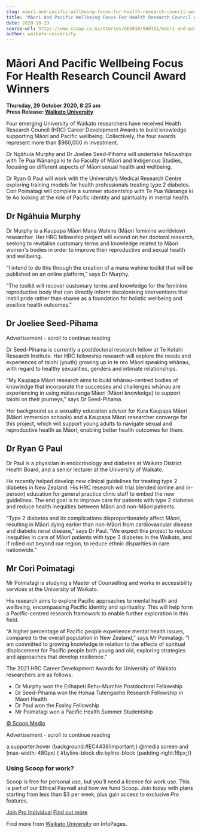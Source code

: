 ```yaml
---
slug: māori-and-pacific-wellbeing-focus-for-health-research-council-award-winners
title: "Māori And Pacific Wellbeing Focus For Health Research Council Award Winners"
date: 2020-10-29
source-url: https://www.scoop.co.nz/stories/GE2010/S00151/maori-and-pacific-wellbeing-focus-for-health-research-council-award-winners.htm
author: waikato-university
---
```

Māori And Pacific Wellbeing Focus For Health Research Council Award Winners
===========================================================================

**Thursday, 29 October 2020, 8:25 am**  
**Press Release: [Waikato University](https://info.scoop.co.nz/Waikato_University)**

Four emerging University of Waikato researchers have received Health Research Council (HRC) Career Development Awards to build knowledge supporting Māori and Pacific wellbeing. Collectively, the four awards represent more than $960,000 in investment.

Dr Ngāhuia Murphy and Dr Joeliee Seed-Pihama will undertake fellowships with Te Pua Wānanga ki te Ao Faculty of Māori and Indigenous Studies, focusing on different aspects of Māori sexual health and wellbeing.

Dr Ryan G Paul will work with the University’s Medical Research Centre exploring training models for health professionals treating type 2 diabetes. Cori Poimatagi will complete a summer studentship with Te Pua Wānanga ki te Ao looking at the role of Pacific identity and spirituality in mental health.

Dr Ngāhuia Murphy
-----------------

Dr Murphy is a Kaupapa Māori Mana Wahine (Māori feminine worldview) researcher. Her HRC fellowship project will extend on her doctoral research, seeking to revitalise customary terms and knowledge related to Māori women's bodies in order to improve their reproductive and sexual health and wellbeing.

“I intend to do this through the creation of a mana wahine toolkit that will be published on an online platform,” says Dr Murphy.

“The toolkit will recover customary terms and knowledge for the feminine reproductive body that can directly inform decolonising interventions that instill pride rather than shame as a foundation for holistic wellbeing and positive health outcomes.”

Dr Joeliee Seed-Pihama
----------------------

Advertisement - scroll to continue reading





Dr Seed-Pihama is currently a postdoctoral research fellow at Te Kotahi Research Institute. Her HRC fellowship research will explore the needs and experiences of taiohi (youth) growing up in te reo Māori speaking whānau, with regard to healthy sexualities, genders and intimate relationships.

“My Kaupapa Māori research aims to build whānau-centred bodies of knowledge that incorporate the successes and challenges whānau are experiencing in using mātauranga Māori (Māori knowledge) to support taiohi on their journeys,” says Dr Seed-Pihama.

Her background as a sexuality education advisor for Kura Kaupapa Māori (Māori immersion schools) and a Kaupapa Māori researcher converge for this project, which will support young adults to navigate sexual and reproductive health as Māori, enabling better health outcomes for them.

Dr Ryan G Paul
--------------

Dr Paul is a physician in endocrinology and diabetes at Waikato District Health Board, and a senior lecturer at the University of Waikato.

He recently helped develop new clinical guidelines for treating type 2 diabetes in New Zealand. His HRC research will trial blended (online and in-person) education for general practice clinic staff to embed the new guidelines. The end goal is to improve care for patients with type 2 diabetes and reduce health inequities between Māori and non-Māori patients.

“Type 2 diabetes and its complications disproportionately affect Māori, resulting in Māori dying earlier than non-Māori from cardiovascular disease and diabetic renal disease,” says Dr Paul. “We expect this project to reduce inequities in care of Māori patients with type 2 diabetes in the Waikato, and if rolled out beyond our region, to reduce ethnic disparities in care nationwide.”

Mr Cori Poimatagi
-----------------

Mr Poimatagi is studying a Master of Counselling and works in accessibility services at the University of Waikato.

His research aims to explore Pacific approaches to mental health and wellbeing, encompassing Pacific identity and spirituality. This will help form a Pacific-centred research framework to enable further exploration in this field.

“A higher percentage of Pacific people experience mental health issues, compared to the overall population in New Zealand,” says Mr Poimatagi. “I am committed to growing knowledge in relation to the effects of spiritual displacement for Pacific people both young and old, exploring strategies and approaches that develop resilience.”

The 2021 HRC Career Development Awards for University of Waikato researchers are as follows:

*   Dr Murphy won the Erihapeti Rehu-Murchie Postdoctoral Fellowship
*   Dr Seed-Pihama won the Hohua Tutengaehe Research Fellowship in Māori Health
*   Dr Paul won the Foxley Fellowship
*   Mr Poimatagi won a Pacific Health Summer Studentship

[© Scoop Media](http://www.scoop.co.nz/about/terms.html)  

Advertisement - scroll to continue reading



a.supporter:hover {background:#EC4438!important;} @media screen and (max-width: 480px) { #byline-block div.byline-block {padding-right:16px;}}

### Using Scoop for work?

Scoop is free for personal use, but you’ll need a licence for work use. This is part of our Ethical Paywall and how we fund Scoop. Join today with plans starting from less than $3 per week, plus gain access to exclusive _Pro_ features.  
  
[Join Pro Individual](https://pro.scoop.co.nz/Individual/?from=ProIn24) [Find out more](https://pro.scoop.co.nz/using-scoop-for-work/?from=ProIn24)

Find more from [Waikato University](https://info.scoop.co.nz/Waikato_University) on InfoPages.